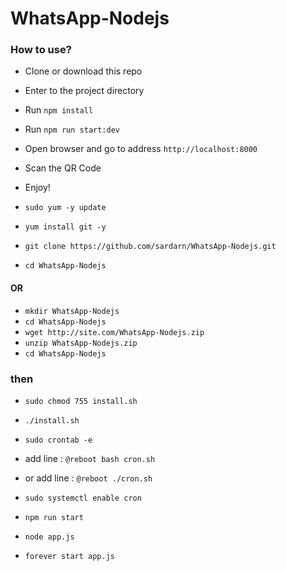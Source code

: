# WhatsApp-Nodejs

### How to use?

- Clone or download this repo
- Enter to the project directory
- Run `npm install`
- Run `npm run start:dev`
- Open browser and go to address `http://localhost:8000`
- Scan the QR Code
- Enjoy!


- `sudo yum -y update`
- `yum install git -y`
- `git clone https://github.com/sardarn/WhatsApp-Nodejs.git`
- `cd WhatsApp-Nodejs`

#### OR

- `mkdir WhatsApp-Nodejs`
- `cd WhatsApp-Nodejs`
- `wget http://site.com/WhatsApp-Nodejs.zip`
- `unzip WhatsApp-Nodejs.zip`
- `cd WhatsApp-Nodejs`

### then

- `sudo chmod 755 install.sh`
- `./install.sh`
- `sudo crontab -e`

- add line : `@reboot bash cron.sh`
- or add line : `@reboot ./cron.sh`

- `sudo systemctl enable cron`

- `npm run start`
- `node app.js`
- `forever start app.js`
